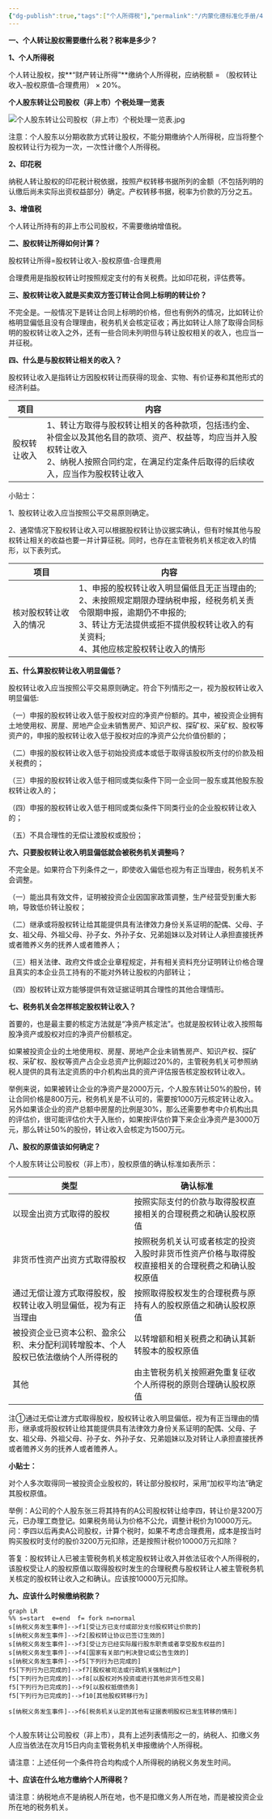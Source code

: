 ```yaml
---
{"dg-publish":true,"tags":["个人所得税"],"permalink":"/内蒙化德标准化手册/4、税务申报/个人转让股权涉税事项/","dgPassFrontmatter":true,"noteIcon":""}
---
```




**一、个人转让股权需要缴什么税？税率是多少？**


**1、个人所得税**

个人转让股权，按**“财产转让所得”**缴纳个人所得税，应纳税额 = （股权转让收入–股权原值–合理费用） × 20%。

**个人股东转让公司股权（非上市）个税处理一览表**

![个人股东转让公司股权（非上市）个税处理一览表.jpg](/img/user/%E9%99%84%E4%BB%B6%E7%AE%A1%E7%90%86/attrachment/%E4%B8%AA%E4%BA%BA%E8%82%A1%E4%B8%9C%E8%BD%AC%E8%AE%A9%E5%85%AC%E5%8F%B8%E8%82%A1%E6%9D%83%EF%BC%88%E9%9D%9E%E4%B8%8A%E5%B8%82%EF%BC%89%E4%B8%AA%E7%A8%8E%E5%A4%84%E7%90%86%E4%B8%80%E8%A7%88%E8%A1%A8.jpg)

注意：个人股东以分期收款方式转让股权，不能分期缴纳个人所得税，应当将整个股权转让行为视为一次，一次性计缴个人所得税。

**2、印花税**

纳税人转让股权的印花税计税依据，按照产权转移书据所列的金额（不包括列明的认缴后尚未实际出资权益部分）确定。产权转移书据，税率为价款的万分之五。

**3、增值税**

个人转让所持有的非上市公司股权，不需要缴纳增值税。

**二、股权转让所得如何计算？**

股权转让所得=股权转让收入-股权原值-合理费用

合理费用是指股权转让时按照规定支付的有关税费。比如印花税，评估费等。

**三、股权转让收入就是买卖双方签订转让合同上标明的转让价？**

不完全是。一般情况下是转让合同上标明的价格，但也有例外的情况，比如转让价格明显偏低且没有合理理由，税务机关会核定征收；再比如转让人除了取得合同标明的股权转让收入之外，还有一些合同未列明但与转让股权相关的收入，也应当一并征税。

**四、什么是与股权转让相关的收入？**

股权转让收入是指转让方因股权转让而获得的现金、实物、有价证券和其他形式的经济利益。 

|项目|内容|
|---|---|
|股权转让收入|1、转让方取得与股权转让相关的各种款项，包括违约金、补偿金以及其他名目的款项、资产、权益等，均应当并入股权转让收入<br>2、纳税人按照合同约定，在满足约定条件后取得的后续收入，应当作为股权转让收入|




小贴士：

1、股权转让收入应当按照公平交易原则确定。

2、通常情况下股权转让收入可以根据股权转让协议据实确认，但有时候其他与股权转让相关的收益也要一并计算征税。同时，也存在主管税务机关核定收入的情形，以下表列式。


|项目|内容|
|---|---|
|核对股权转让收入的情况|1、申报的股权转让收入明显偏低且无正当理由的;<br>2、未按照规定期限办理纳税申报，经税务机关责令限期申报，逾期仍不申报的;<br>3、转让方无法提供或拒不提供股权转让收入的有关资料;<br>4、其他应核定股权转让收入的情形|


**五、什么算股权转让收入明显偏低？**

股权转让收入应当按照公平交易原则确定。符合下列情形之一，视为股权转让收入明显偏低:

（一）申报的股权转让收入低于股权对应的净资产份额的。其中，被投资企业拥有土地使用权、房屋、房地产企业未销售房产、知识产权、探矿权、采矿权、股权等资产的，申报的股权转让收入低于股权对应的净资产公允价值份额的；

（二）申报的股权转让收入低于初始投资成本或低于取得该股权所支付的价款及相关税费的；

（三）申报的股权转让收入低于相同或类似条件下同一企业同一股东或其他股东股权转让收入的；

（四）申报的股权转让收入低于相同或类似条件下同类行业的企业股权转让收入的；

（五）不具合理性的无偿让渡股权或股份；

**六、只要股权转让收入明显偏低就会被税务机关调整吗？**

不完全是。如果符合下列条件之一，即使收入偏低也视为有正当理由，税务机关不会调整。

（一）能出具有效文件，证明被投资企业因国家政策调整，生产经营受到重大影响，导致低价转让股权；

（二）继承或将股权转让给其能提供具有法律效力身份关系证明的配偶、父母、子女、祖父母、外祖父母、孙子女、外孙子女、兄弟姐妹以及对转让人承担直接抚养或者赡养义务的抚养人或者赡养人；

（三）相关法律、政府文件或企业章程规定，并有相关资料充分证明转让价格合理且真实的本企业员工持有的不能对外转让股权的内部转让；

（四）股权转让双方能够提供有效证据证明其合理性的其他合理情形。

**七、税务机关会怎样核定股权转让收入？**

首要的，也是最主要的核定方法就是“净资产核定法”。也就是股权转让收入按照每股净资产或股权对应的净资产份额核定。

如果被投资企业的土地使用权、房屋、房地产企业未销售房产、知识产权、探矿权、采矿权、股权等资产占企业总资产比例超过20%的，主管税务机关可参照纳税人提供的具有法定资质的中介机构出具的资产评估报告核定股权转让收入。

举例来说，如果被转让企业的净资产是2000万元，个人股东转让50%的股份，转让合同价格是800万元，税务机关是不认可的，需要按1000万元核定转让收入。另外如果该企业的资产总额中房屋的比例是30%，那么还需要参考中介机构出具的评估价，很可能评估价大于入账价，如果按评估价算下来企业净资产是3000万元，那么转让50%的股份，转让收入会核定为1500万元。

**八、股权的原值该如何确定？**

个人股东转让公司股权（非上市），股权原值的确认标准如表所示：


|类型|确认标准|
|---|---|
|以现金出资方式取得的股权|按照实际支付的价款与取得股权直接相关的合理税费之和确认股权原值|、
|非货币性资产出资方式取得股权|按照税务机关认可或者核定的投资入股时非货币性资产价格与取得股权直接相关的合理税费之和确认股权原值|
|通过无偿让渡方式取得股权，股权转让收入明显偏低，视为有正当理由|按照取得股权发生的合理税费与原持有人的股权原值之和确认股权原值|
|被投资企业已资本公积、盈余公积、未分配利润转增股本、个人股权已依法缴纳个人所得税的|以转增额和相关税费之和确认其新转股本的股权原值|
|其他|由主管税务机关按照避免重复征收个人所得税的原则合理确认股权原值|

注①通过无偿让渡方式取得股权，股权转让收入明显偏低，视为有正当理由的情形，继承或将股权转让给其能提供具有法律效力身份关系证明的配偶、父母、子女、祖父母、外祖父母、孙子女、外孙子女、兄弟姐妹以及对转让人承担直接抚养或者赡养义务的抚养人或者赡养人。

**小贴士：**

对个人多次取得同一被投资企业股权的，转让部分股权时，采用“加权平均法”确定其股权原值。

举例：A公司的个人股东张三将其持有的A公司股权转让给李四，转让价是3200万元，已办理工商登记。如果税务局认为价格不公允，调整计税价为10000万元。问：李四以后再卖A公司股权，计算个税时，如果不考虑合理费用，成本是按当时购买股权时支付的股价3200万元扣除，还是按照计税价10000万元扣除？

答复：股权转让人已被主管税务机关核定股权转让收入并依法征收个人所得税的，该股权受让人的股权原值以取得股权时发生的合理税费与股权转让人被主管税务机关核定的股权转让收入之和确认。应该按10000万元扣除。

**九、应该什么时候缴纳税款？**





```mermaid
graph LR
%% s=start  e=end  f= fork n=normal 
s[纳税义务发生事件]-->f1[受让方已支付或部分支付股权转让价款的]
s[纳税义务发生事件]-->f2[股权转让协议已签订生效的]
s[纳税义务发生事件]-->f3[受让方已经实际履行股东职责或者享受股东权益的]
s[纳税义务发生事件]-->f4[国家有关部门判决登记或公告生效的]
s[纳税义务发生事件]-->f5[下列行为已完成的]
f5[下列行为已完成的]-->f7[股权被司法或行政机关强制过户]
f5[下列行为已完成的]-->f8[以股权对外投资或进行其他非货币性交易]
f5[下列行为已完成的]-->f9[以股权抵偿债务]
f5[下列行为已完成的]-->f10[其他股权转移行为]

s[纳税义务发生事件]-->f6[税务机关认定的其他有证据表明股权已发生转移的情形]


```
个人股东转让公司股权（非上市），具有上述列表情形之一的，纳税人、扣缴义务人应当依法在次月15日内向主管税务机关申报缴纳个人所得税。

请注意：上述任何一个条件符合均构成个人所得税的纳税义务发生时间。

**十、应该在什么地方缴纳个人所得税？**

请注意：纳税地点不是纳税人所在地，也不是扣缴义务人所在地，而是被投资企业所在地的税务机关。